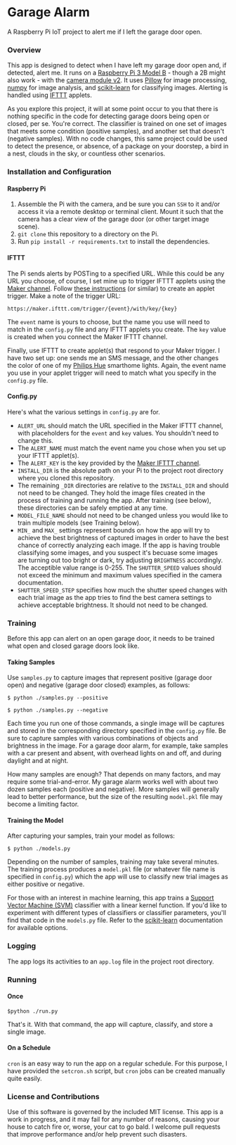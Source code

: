 # Garage Alarm
A Raspberry Pi IoT project to alert me if I left the garage door open.

### Overview
This app is designed to detect when I have left my garage door open and, if detected, alert me.  It runs on a [Raspberry Pi 3 Model B](https://www.raspberrypi.org/products/raspberry-pi-3-model-b/) - though a 2B might also work - with the [camera module v2](https://www.raspberrypi.org/products/camera-module-v2/).  It uses [Pillow](https://python-pillow.org/) for image processing, [numpy](http://www.numpy.org/) for image analysis, and [scikit-learn](http://scikit-learn.org/stable/) for classifying images.  Alerting is handled using [IFTTT](https://ifttt.com) applets.

As you explore this project, it will at some point occur to you that there is nothing specific in the code for detecting garage doors being open or closed, per se.  You're correct.  The classifier is trained on one set of images that meets some condition (positive samples), and another set that doesn't (negative samples).  With no code changes, this same project could be used to detect the presence, or absence, of a package on your doorstep, a bird in a nest, clouds in the sky, or countless other scenarios.

### Installation and Configuration

#### Raspberry Pi
1. Assemble the Pi with the camera, and be sure you can `SSH` to it and/or access it via a remote desktop or terminal client.  Mount it such that the camera has a clear view of the garage door (or other target image scene).
2. `git clone` this repository to a directory on the Pi.
3. Run `pip install -r requirements.txt` to install the dependencies.

#### IFTTT
The Pi sends alerts by POSTing to a specified URL.  While this could be any URL you choose, of course, I set mine up to trigger IFTTT applets using the [Maker channel](https://internal-api.ifttt.com/maker).  Follow [these instructions](http://www.makeuseof.com/tag/ifttt-connect-anything-maker-channel/) (or similar) to create an applet trigger.  Make a note of the trigger URL:

`https://maker.ifttt.com/trigger/{event}/with/key/{key}`

The `event` name is yours to choose, but the name you use will need to match in the `config.py` file and any IFTTT applets you create.  The `key` value is created when you connect the Maker IFTTT channel.

Finally, use IFTTT to create applet(s) that respond to your Maker trigger.  I have two set up: one sends me an SMS message, and the other changes the color of one of my [Philips Hue](http://meethue.com) smarthome lights.  Again, the event name you use in your applet trigger will need to match what you specify in the `config.py` file.

#### Config.py
Here's what the various settings in `config.py` are for.
- `ALERT_URL` should match the URL specified in the Maker IFTTT channel, with placeholders for the `event` and `key` values.  You shouldn't need to change this.
- The `ALERT_NAME` must match the event name you chose when you set up your IFTTT applet(s).
- The `ALERT_KEY` is the key provided by the [Maker IFTTT channel](https://internal-api.ifttt.com/maker).
- `INSTALL_DIR` is the absolute path on your Pi to the project root directory where you cloned this repository.
- The remaining `_DIR` directories are relative to the `INSTALL_DIR` and should not need to be changed.  They hold the image files created in the process of training and running the app.  After training (see below), these directories can be safely emptied at any time.
- `MODEL_FILE_NAME` should not need to be changed unless you would like to train multiple models (see Training below).
- `MIN_` and `MAX_` settings represent bounds on how the app will try to achieve the best brightness of captured images in order to have the best chance of correctly analyzing each image.  If the app is having trouble classifying some images, and you suspect it's becuase some images are turning out too bright or dark, try adjusting `BRIGHTNESS` accordingly.  The acceptible value range is 0-255.  The `SHUTTER_SPEED` values should not exceed the minimum and maximum values specified in the camera documentation.
- `SHUTTER_SPEED_STEP` specifies how much the shutter speed changes with each trial image as the app tries to find the best camera settings to achieve acceptable brightness.  It should not need to be changed.

### Training
Before this app can alert on an open garage door, it needs to be trained what open and closed garage doors look like.

#### Taking Samples
Use `samples.py` to capture images that represent positive (garage door open) and negative (garage door closed) examples, as follows:

`$ python ./samples.py --positive`

`$ python ./samples.py --negative`

Each time you run one of those commands, a single image will be captures and stored in the corresponding directory specified in the `config.py` file.  Be sure to capture samples with various combinations of objects and brightness in the image.  For a garage door alarm, for example, take samples with a car present and absent, with overhead lights on and off, and during daylight and at night.

How many samples are enough?  That depends on many factors, and may require some trial-and-error.  My garage alarm works well with about two dozen samples each (positive and negative).  More samples will generally lead to better performance, but the size of the resulting `model.pkl` file may become a limiting factor.

#### Training the Model
After capturing your samples, train your model as follows:

`$ python ./models.py`

Depending on the number of samples, training may take several minutes.  The training process produces a `model.pkl` file (or whatever file name is specified in `config.py`) which the app will use to classify new trial images as either positive or negative.

For those with an interest in machine learning, this app trains a [Support Vector Machine (SVM)](https://en.wikipedia.org/wiki/Support_vector_machine) classifier with a linear kernel function.  If you'd like to experiment with different types of classifiers or classifier parameters, you'll find that code in the `models.py` file.  Refer to the [scikit-learn](http://scikit-learn.org/stable/) documentation for available options. 

### Logging
The app logs its activities to an `app.log` file in the project root directory.

### Running

#### Once
`$python ./run.py`

That's it.  With that command, the app will capture, classify, and store a single image.

#### On a Schedule
`cron` is an easy way to run the app on a regular schedule.  For this purpose, I have provided the `setcron.sh` script, but `cron` jobs can be created manually quite easily.

### License and Contributions
Use of this software is governed by the included MIT license.  This app is a work in progress, and it may fail for any number of reasons, causing your house to catch fire or, worse, your cat to go bald.  I welcome pull requests that improve performance and/or help prevent such disasters.
